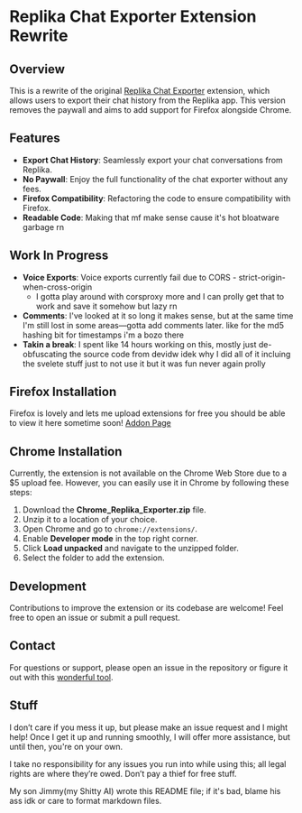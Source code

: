# Replika Chat Exporter Extension Rewrite

## Overview

This is a rewrite of the original [Replika Chat Exporter](https://github.com/devidw/replika-chat-export) extension, which allows users to export their chat history from the Replika app. This version removes the paywall and aims to add support for Firefox alongside Chrome.

## Features

- **Export Chat History**: Seamlessly export your chat conversations from Replika.
- **No Paywall**: Enjoy the full functionality of the chat exporter without any fees.
- **Firefox Compatibility**: Refactoring the code to ensure compatibility with Firefox.
- **Readable Code**: Making that mf make sense cause it's hot bloatware garbage rn

## Work In Progress

- **Voice Exports**: Voice exports currently fail due to CORS - strict-origin-when-cross-origin
    - I gotta play around with corsproxy more and I can prolly get that to work and save it somehow but lazy rn
- **Comments**: I've looked at it so long it makes sense, but at the same time I'm still lost in some areas—gotta add comments later. like for the md5 hashing bit for timestamps i'm a bozo there
- **Takin a break**: I spent like 14 hours working on this, mostly just de-obfuscating the source code from devidw idek why I did all of it incluing the svelete stuff just to not use it but it was fun never again prolly

## Firefox Installation
Firefox is lovely and lets me upload extensions for free you should be able to view it here sometime soon!
[Addon Page](https://addons.mozilla.org/en-US/firefox/addon/replika-chat-export/)

## Chrome Installation

Currently, the extension is not available on the Chrome Web Store due to a $5 upload fee. However, you can easily use it in Chrome by following these steps:

1. Download the **Chrome_Replika_Exporter.zip** file.
2. Unzip it to a location of your choice.
3. Open Chrome and go to `chrome://extensions/`.
4. Enable **Developer mode** in the top right corner.
5. Click **Load unpacked** and navigate to the unzipped folder.
6. Select the folder to add the extension.

## Development

Contributions to improve the extension or its codebase are welcome! Feel free to open an issue or submit a pull request.

## Contact

For questions or support, please open an issue in the repository or figure it out with this [wonderful tool](https://duckduckgo.com).

## Stuff

I don’t care if you mess it up, but please make an issue request and I might help! Once I get it up and running smoothly, I will offer more assistance, but until then, you're on your own.

I take no responsibility for any issues you run into while using this; all legal rights are where they’re owed. Don’t pay a thief for free stuff.

My son Jimmy(my Shitty AI) wrote this README file; if it's bad, blame his ass idk or care to format markdown files.
